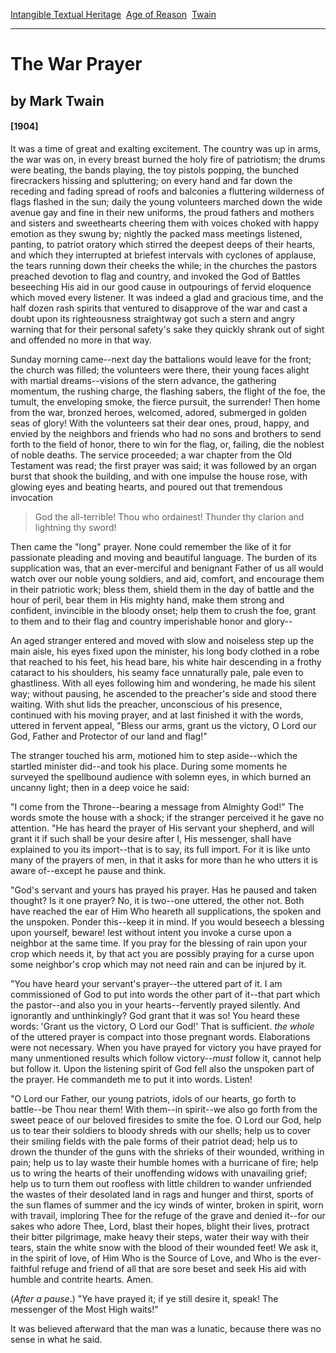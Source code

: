 [Intangible Textual Heritage](../../index)  [Age of Reason](../index) 
[Twain](index)

------------------------------------------------------------------------

# The War Prayer

## by Mark Twain

#### \[1904\]

It was a time of great and exalting excitement. The country was up in
arms, the war was on, in every breast burned the holy fire of
patriotism; the drums were beating, the bands playing, the toy pistols
popping, the bunched firecrackers hissing and spluttering; on every hand
and far down the receding and fading spread of roofs and balconies a
fluttering wilderness of flags flashed in the sun; daily the young
volunteers marched down the wide avenue gay and fine in their new
uniforms, the proud fathers and mothers and sisters and sweethearts
cheering them with voices choked with happy emotion as they swung by;
nightly the packed mass meetings listened, panting, to patriot oratory
which stirred the deepest deeps of their hearts, and which they
interrupted at briefest intervals with cyclones of applause, the tears
running down their cheeks the while; in the churches the pastors
preached devotion to flag and country, and invoked the God of Battles
beseeching His aid in our good cause in outpourings of fervid eloquence
which moved every listener. It was indeed a glad and gracious time, and
the half dozen rash spirits that ventured to disapprove of the war and
cast a doubt upon its righteousness straightway got such a stern and
angry warning that for their personal safety's sake they quickly shrank
out of sight and offended no more in that way.

Sunday morning came--next day the battalions would leave for the front;
the church was filled; the volunteers were there, their young faces
alight with martial dreams--visions of the stern advance, the gathering
momentum, the rushing charge, the flashing sabers, the flight of the
foe, the tumult, the enveloping smoke, the fierce pursuit, the
surrender! Then home from the war, bronzed heroes, welcomed, adored,
submerged in golden seas of glory! With the volunteers sat their dear
ones, proud, happy, and envied by the neighbors and friends who had no
sons and brothers to send forth to the field of honor, there to win for
the flag, or, failing, die the noblest of noble deaths. The service
proceeded; a war chapter from the Old Testament was read; the first
prayer was said; it was followed by an organ burst that shook the
building, and with one impulse the house rose, with glowing eyes and
beating hearts, and poured out that tremendous invocation

> God the all-terrible! Thou who ordainest! Thunder thy clarion and
> lightning thy sword!

Then came the "long" prayer. None could remember the like of it for
passionate pleading and moving and beautiful language. The burden of its
supplication was, that an ever-merciful and benignant Father of us all
would watch over our noble young soldiers, and aid, comfort, and
encourage them in their patriotic work; bless them, shield them in the
day of battle and the hour of peril, bear them in His mighty hand, make
them strong and confident, invincible in the bloody onset; help them to
crush the foe, grant to them and to their flag and country imperishable
honor and glory--

An aged stranger entered and moved with slow and noiseless step up the
main aisle, his eyes fixed upon the minister, his long body clothed in a
robe that reached to his feet, his head bare, his white hair descending
in a frothy cataract to his shoulders, his seamy face unnaturally pale,
pale even to ghastliness. With all eyes following him and wondering, he
made his silent way; without pausing, he ascended to the preacher's side
and stood there waiting. With shut lids the preacher, unconscious of his
presence, continued with his moving prayer, and at last finished it with
the words, uttered in fervent appeal, "Bless our arms, grant us the
victory, O Lord our God, Father and Protector of our land and flag!"

The stranger touched his arm, motioned him to step aside--which the
startled minister did--and took his place. During some moments he
surveyed the spellbound audience with solemn eyes, in which burned an
uncanny light; then in a deep voice he said:

"I come from the Throne--bearing a message from Almighty God!" The words
smote the house with a shock; if the stranger perceived it he gave no
attention. "He has heard the prayer of His servant your shepherd, and
will grant it if such shall be your desire after I, His messenger, shall
have explained to you its import--that is to say, its full import. For
it is like unto many of the prayers of men, in that it asks for more
than he who utters it is aware of--except he pause and think.

"God's servant and yours has prayed his prayer. Has he paused and taken
thought? Is it one prayer? No, it is two--one uttered, the other not.
Both have reached the ear of Him Who heareth all supplications, the
spoken and the unspoken. Ponder this--keep it in mind. If you would
beseech a blessing upon yourself, beware! lest without intent you invoke
a curse upon a neighbor at the same time. If you pray for the blessing
of rain upon your crop which needs it, by that act you are possibly
praying for a curse upon some neighbor's crop which may not need rain
and can be injured by it.

"You have heard your servant's prayer--the uttered part of it. I am
commissioned of God to put into words the other part of it--that part
which the pastor--and also you in your hearts--fervently prayed
silently. And ignorantly and unthinkingly? God grant that it was so! You
heard these words: 'Grant us the victory, O Lord our God!' That is
sufficient. *the whole* of the uttered prayer is compact into those
pregnant words. Elaborations were not necessary. When you have prayed
for victory you have prayed for many unmentioned results which follow
victory--*must* follow it, cannot help but follow it. Upon the listening
spirit of God fell also the unspoken part of the prayer. He commandeth
me to put it into words. Listen!

"O Lord our Father, our young patriots, idols of our hearts, go forth to
battle--be Thou near them! With them--in spirit--we also go forth from
the sweet peace of our beloved firesides to smite the foe. O Lord our
God, help us to tear their soldiers to bloody shreds with our shells;
help us to cover their smiling fields with the pale forms of their
patriot dead; help us to drown the thunder of the guns with the shrieks
of their wounded, writhing in pain; help us to lay waste their humble
homes with a hurricane of fire; help us to wring the hearts of their
unoffending widows with unavailing grief; help us to turn them out
roofless with little children to wander unfriended the wastes of their
desolated land in rags and hunger and thirst, sports of the sun flames
of summer and the icy winds of winter, broken in spirit, worn with
travail, imploring Thee for the refuge of the grave and denied it--for
our sakes who adore Thee, Lord, blast their hopes, blight their lives,
protract their bitter pilgrimage, make heavy their steps, water their
way with their tears, stain the white snow with the blood of their
wounded feet! We ask it, in the spirit of love, of Him Who is the Source
of Love, and Who is the ever-faithful refuge and friend of all that are
sore beset and seek His aid with humble and contrite hearts. Amen.

(*After a pause*.) "Ye have prayed it; if ye still desire it, speak! The
messenger of the Most High waits!"

It was believed afterward that the man was a lunatic, because there was
no sense in what he said.  
